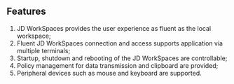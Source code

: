 ## Features
1. JD WorkSpaces provides the user experience as fluent as the local workspace;</br>
2. Fluent JD WorkSpaces connection and access supports application via multiple terminals;</br>
3. Startup, shutdown and rebooting of the JD WorkSpaces are controllable;</br>
4. Policy management for data transmission and clipboard are provided;</br>
5. Peripheral devices such as mouse and keyboard are supported.</br>
